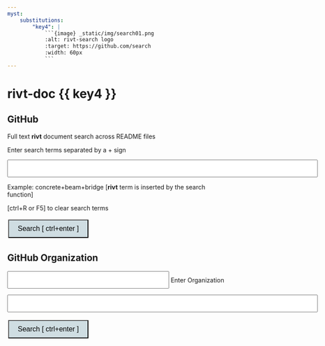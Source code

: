 ```yaml
---
myst:
    substitutions:
        "key4": |
            ```{image} _static/img/search01.png
            :alt: rivt-search logo
            :target: https://github.com/search
            :width: 60px
            ```
---
```


# **rivt-doc** {{ key4 }} 

<head>
<style>
.button {
  background-color: #cfdde2; 
  border: 3 px solid black;
  color: black;
  padding: 10px 20px;
  text-align: center;
  text-decoration: none;
  display: inline-block;
  font-size: 16px;
  margin: 4px 2px;
  cursor: pointer;
}
</style>

<script> function searchRivt(){var strng1 = document.getElementById("terms"); var strng2 = document.getElementById("terms").value;URL = `https://github.com/search?q=rivt+${strng2}+in%3Areadme`;window.open(URL,'_self')};document.addEventListener("keydown", function(e) {if ((e.keyCode == 10 || e.keyCode == 13) && e.ctrlKey){document.getElementById("searchBtn").click();}});</script>

<script> function searchOrg(){var strng1 = document.getElementById("terms");var strng2 = document.getElementById("terms").value;URL = `https://github.com/search?q=rivt+${strng2}+in%3Areadme`;window.open(URL,'_self')};document.addEventListener("keydown", function(e) {if ((e.keyCode == 10 || e.keyCode == 13) && e.ctrlKey){document.getElementById("searchBtn").click();}});</script>

</head>

## GitHub 

Full text **rivt** document search across README files

Enter search terms separated by a + sign

<input type="text" id="terms" name="terms" size=60 style="height:40px;font-size:14pt; font-weight: bold"><br>

Example: concrete+beam+bridge  [**rivt** term is inserted by the search function]

[ctrl+R or F5] to clear search terms

<button class="button" id="searchBtn" onclick="searchRivt()">Search [ ctrl+enter ]</button>


## GitHub Organization

<input type="text" id="terms" name="terms" size=30 style="height:40px;font-size:14pt; font-weight: bold"> Enter Organization<br>


<input type="text" id="terms" name="terms" size=60 style="height:40px;font-size:14pt; font-weight: bold"><br>

<button class="button" id="searchBtn" onclick="searchOrg()">Search [ ctrl+enter ]</button>


